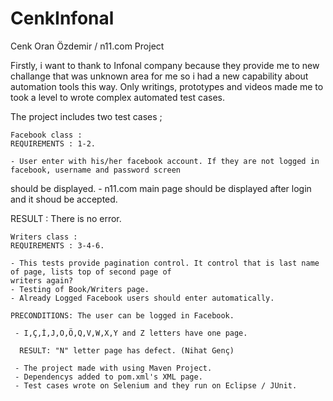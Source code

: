 # CenkInfonal

Cenk Oran Özdemir / n11.com Project

   Firstly, i want to thank to Infonal company because they provide me to new challange that was unknown area 
for me so i had a new capability about automation tools this way. Only writings, prototypes and 
videos made me to took a level to wrote complex automated test cases.

The project includes two test cases ;

    Facebook class : 
    REQUIREMENTS : 1-2.

    - User enter with his/her facebook account. If they are not logged in facebook, username and password screen 
should be displayed.
    - n11.com main page should be displayed after login and it shoud be accepted.

  RESULT : There is no error.

    Writers class : 
    REQUIREMENTS : 3-4-6.

    - This tests provide pagination control. It control that is last name of page, lists top of second page of 
    writers again?
    - Testing of Book/Writers page.
    - Already Logged Facebook users should enter automatically. 
    
    PRECONDITIONS: The user can be logged in Facebook.
     
     - I,Ç,İ,J,O,Ö,Q,V,W,X,Y and Z letters have one page.

      RESULT: "N" letter page has defect. (Nihat Genç)

     - The project made with using Maven Project.
     - Dependencys added to pom.xml's XML page.
     - Test cases wrote on Selenium and they run on Eclipse / JUnit.
